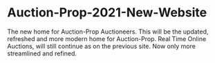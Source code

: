 # Auction-Prop-2021-New-Website
The new home for Auction-Prop Auctioneers. This will be the updated, refreshed and more modern home for Auction-Prop. Real Time Online Auctions, will still continue as on the previous site. Now only more streamlined and refined.
